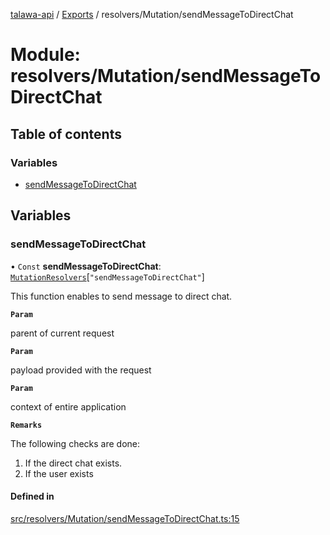 [talawa-api](../README.md) / [Exports](../modules.md) / resolvers/Mutation/sendMessageToDirectChat

# Module: resolvers/Mutation/sendMessageToDirectChat

## Table of contents

### Variables

- [sendMessageToDirectChat](resolvers_Mutation_sendMessageToDirectChat.md#sendmessagetodirectchat)

## Variables

### sendMessageToDirectChat

• `Const` **sendMessageToDirectChat**: [`MutationResolvers`](types_generatedGraphQLTypes.md#mutationresolvers)[``"sendMessageToDirectChat"``]

This function enables to send message to direct chat.

**`Param`**

parent of current request

**`Param`**

payload provided with the request

**`Param`**

context of entire application

**`Remarks`**

The following checks are done:
1. If the direct chat exists.
2. If the user exists

#### Defined in

[src/resolvers/Mutation/sendMessageToDirectChat.ts:15](https://github.com/PalisadoesFoundation/talawa-api/blob/8707a9c/src/resolvers/Mutation/sendMessageToDirectChat.ts#L15)

